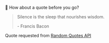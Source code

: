 📣 How about a quote before you go?

> Silence is the sleep that nourishes wisdom.
>
> <p>- Francis Bacon</p>

Quote requested from [Random Quotes API](https://github.com/lukePeavey/quotable)
